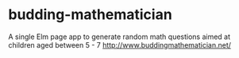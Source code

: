 # budding-mathematician
A single Elm page app to generate random math questions aimed at children aged between 5 - 7
http://www.buddingmathematician.net/

